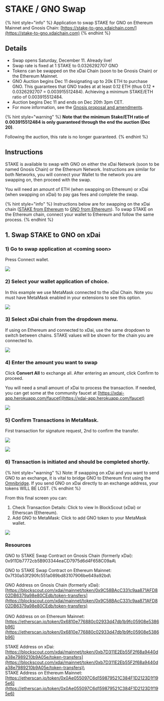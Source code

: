# STAKE / GNO Swap

{% hint style="info" %}
Application to swap STAKE for GNO on Ethereum Mainnet and Gnosis Chain: [https://stake-to-gno.xdaichain.com/](https://stake-to-gno.xdaichain.com)
{% endhint %}

## Details

* Swap opens Saturday, December 11. Already live!
* Swap rate is fixed at 1 STAKE to 0.0326292707 GNO
* Tokens can be swapped on the xDai Chain (soon to be Gnosis Chain) or the Ethereum Mainnet.&#x20;
* GNO Auction begins Dec 11 designating up to 20k ETH to purchase GNO. This guarantees that GNO trades at at least 0.12 ETH (thus 0.12 \* 0.0326292707 = 0.003915512484). Achieving a minimum STAKE/ETH ratio of 0.003915512484.
* Auction begins Dec 11 and ends on Dec 20th 3pm CET.
* For more information, see the [Gnosis proposal and amendments](https://forum.gnosis.io/t/gip-16-gnosis-chain-xdai-gnosis-merge/1904).

{% hint style="warning" %}
**Note that the minimum Stake/ETH ratio of 0.003915512484 is only guaranteed through the end the auction (Dec 20)**.&#x20;

Following the auction, this rate is no longer guaranteed.
{% endhint %}

## Instructions

STAKE is available to swap with GNO on either the xDai Network (soon to be named Gnosis Chain) or the Ethereum Network. Instructions are similar for both Networks, you will connect your Wallet to the network you are swapping on, then proceed with the swap.&#x20;

You will need an amount of ETH  (when swapping on Ethereum) or xDai (when swapping on xDai) to pay gas fees and complete the swap.

{% hint style="info" %}
Instructions below are for swapping on the xDai chain ([STAKE from Ethereum](https://blockscout.com/xdai/mainnet/token/0xb7D311E2Eb55F2f68a9440da38e7989210b9A05e/token-transfers) to [GNO from Ethereum](https://blockscout.com/xdai/mainnet/token/0x9C58BAcC331c9aa871AFD802DB6379a98e80CEdb/token-transfers)). To swap STAKE on the Ethereum chain, connect your wallet to Ethereum and follow the same process.
{% endhint %}

## 1. Swap STAKE to GNO on xDai

### 1) Go to swap application at \<coming soon>

Press Connect wallet.

![](../../.gitbook/assets/swap-1.png)

### 2) Select your wallet application of choice.

In this example we use MetaMask connected to the xDai Chain. Note you must have MetaMask enabled in your extensions to see this option.

![](../../.gitbook/assets/swap-2.png)

### 3) Select xDai chain from the dropdown menu.

If using on Ethereum and connected to xDai, use the same dropdown to switch between chains. STAKE values will be shown for the chain you are connected to.

![](../../.gitbook/assets/swap3.png)

### 4) Enter the amount you want to swap

Click **Convert All** to exchange all. After entering an amount, click Confirm to proceed.

You will need a small amount of xDai to process the transaction. If needed, you can get some at the community faucet at [https://xdai-app.herokuapp.com/faucet](https://xdai-app.herokuapp.com/faucet)

![](../../.gitbook/assets/swap-4.png)

### 5) Confirm Transactions in MetaMask.

First transaction for signature request, 2nd to confirm the transfer.

![](../../.gitbook/assets/sign-1.png)

![](../../.gitbook/assets/sign-2.png)

### 6) Transaction is initiated and should be completed shortly.

{% hint style="warning" %}
Note: If swapping on xDai and you want to send GNO to an exchange, it is vital to bridge GNO to Ethereum first using the [Omnibridge](https://omni.xdaichain.com/bridge). If you send GNO on xDai directly to an exchange address, your tokens WILL BE LOST.
{% endhint %}

From this final screen you can:

1. Check Transaction Details: Click to view In BlockScout (xDai) or Etherscan (Ethereum).
2. Add GNO to MetaMask: Click to add GNO token to your MetaMask wallet.

![](<../../.gitbook/assets/last-page (1).png>)

### Resources

GNO to STAKE Swap Contract on Gnosis Chain (formerly xDai): \
0x911Db7772cb5B903344eaCD7975d6d4F658C09aA\


GNO to STAKE Swap Contract on Ethereum Mainnet: \
0x7f30a53f290fc551a089bd83107906be649a92bd\


GNO Address on Gnosis Chain (formerly xDai): \
[https://blockscout.com/xdai/mainnet/token/0x9C58BAcC331c9aa871AFD802DB6379a98e80CEdb/token-transfers](https://blockscout.com/xdai/mainnet/token/0x9C58BAcC331c9aa871AFD802DB6379a98e80CEdb/token-transfers) \
\
GNO Address on on Ethereum Mainnet: \
[https://etherscan.io/token/0x6810e776880c02933d47db1b9fc05908e5386b96](https://etherscan.io/token/0x6810e776880c02933d47db1b9fc05908e5386b96)

STAKE Address on xDai: [https://blockscout.com/xdai/mainnet/token/0xb7D311E2Eb55F2f68a9440da38e7989210b9A05e/token-transfers](https://blockscout.com/xdai/mainnet/token/0xb7D311E2Eb55F2f68a9440da38e7989210b9A05e/token-transfers)\
\
STAKE Address on Ethereum Mainnet: \
[https://etherscan.io/token/0x0Ae055097C6d159879521C384F1D2123D1f195e6](https://etherscan.io/token/0x0Ae055097C6d159879521C384F1D2123D1f195e6)

